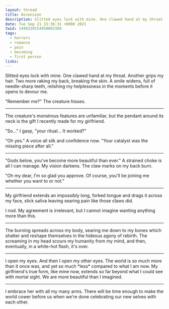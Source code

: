 ```yaml
---
layout: thread
title: Ascension
description: Slitted eyes lock with mine. One clawed hand at my throat. Another grips my hair. Two more raking my back, breaking the skin. A smile widens, full of needle-sharp teeth, relishing my helplessness in the moments before it opens to devour me.
date: Tue Sep 21 15:36:31 +0000 2021
twid: 1440339154450063369
tags:
  - horrors
  - romance
  - pain
  - becoming
  - first person
links:
---
```

<article class="thread">
<section class="tweet">
<p>Slitted eyes lock with mine. One clawed hand at my throat. Another grips my hair. Two more raking my back, breaking the skin. A smile widens, full of needle-sharp teeth, relishing my helplessness in the moments before it opens to devour me.</p>
<p>"Remember me?" The creature hisses.</p>
</section>
<hr class="tweet_sep">
<section class="tweet">
<p>The creature's monstrous features are unfamiliar, but the pendant around its neck is the gift I recently made for my girlfriend.</p>
<p>"So..." I gasp, "your ritual... It worked?"</p>
<p>"Oh yes." A voice all silk and confidence now. "Your catalyst was the missing piece after all."</p>
</section>
<hr class="tweet_sep">
<section class="tweet">
<p>"Gods below, you've become more beautiful than ever." A strained choke is all I can manage. My vision darkens. The claw marks on my back burn.</p>
<p>"Oh my dear, I'm so glad you approve. Of course, you'll be joining me whether you want to or not."</p>
</section>
<hr class="tweet_sep">
<section class="tweet">
<p>My girlfriend extends an impossibly long, forked tongue and drags it across my face, slick saliva leaving searing pain like those claws did.</p>
<p>I nod. My agreement is irrelevant, but I cannot imagine wanting anything more than this.</p>
</section>
<hr class="tweet_sep">
<section class="tweet">
<p>The burning spreads across my body, searing me down to my bones which shatter and reshape themselves in the hideous agony of rebirth. The screaming in my head scours my humanity from my mind, and then, eventually, in a white-hot flash, it's over.</p>
</section>
<hr class="tweet_sep">
<section class="tweet">
<p>I open my eyes. And then I open my other eyes. The world is so much more than it once was, and yet so much *less* compared to what I am now. My girlfriend's true form, like mine now, extends so far beyond what I could see with mortal sight. We are more beautiful than I imagined.</p>
</section>
<hr class="tweet_sep">
<section class="tweet">
<p>I embrace her with all my many arms. There will be time enough to make the world cower before us when we're done celebrating our new selves with each other.</p>
</section>
</article>
